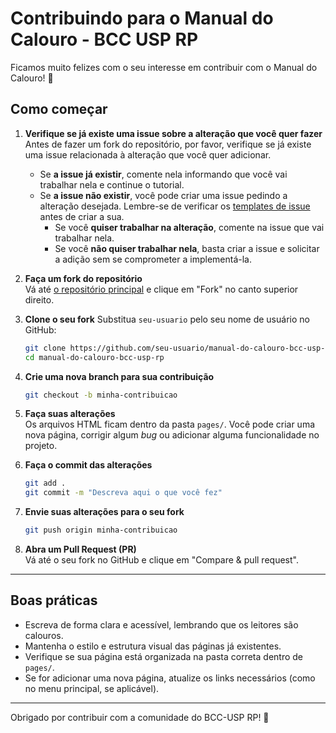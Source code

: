 # Contribuindo para o Manual do Calouro - BCC USP RP

Ficamos muito felizes com o seu interesse em contribuir com o Manual do Calouro! 🎉  

## Como começar

1. **Verifique se já existe uma issue sobre a alteração que você quer fazer**  
   Antes de fazer um fork do repositório, por favor, verifique se já existe uma issue relacionada à alteração que você quer adicionar.  
   - Se **a issue já existir**, comente nela informando que você vai trabalhar nela e continue o tutorial.
   - Se **a issue não existir**, você pode criar uma issue pedindo a alteração desejada. Lembre-se de verificar os [templates de issue](https://github.com/CecompPublic/manual-do-calouro-bcc-usp-rp/issues/new/choose) antes de criar a sua.  
     - Se você **quiser trabalhar na alteração**, comente na issue que vai trabalhar nela.
     - Se você **não quiser trabalhar nela**, basta criar a issue e solicitar a adição sem se comprometer a implementá-la.

2. **Faça um fork do repositório**  
   Vá até [o repositório principal](https://github.com/CecompPublic/manual-do-calouro-bcc-usp-rp) e clique em "Fork" no canto superior direito.

3. **Clone o seu fork**
    Substitua `seu-usuario` pelo seu nome de usuário no GitHub:

    ```bash
    git clone https://github.com/seu-usuario/manual-do-calouro-bcc-usp-rp.git
    cd manual-do-calouro-bcc-usp-rp
    ```

4. **Crie uma nova branch para sua contribuição**
    ```bash
    git checkout -b minha-contribuicao
    ```

5. **Faça suas alterações**  
   Os arquivos HTML ficam dentro da pasta `pages/`. Você pode criar uma nova página, corrigir algum *bug* ou adicionar alguma funcionalidade no projeto. 

6. **Faça o commit das alterações**
    ```bash
    git add .
    git commit -m "Descreva aqui o que você fez"
    ```

7. **Envie suas alterações para o seu fork**
    ```bash
    git push origin minha-contribuicao
    ```

8. **Abra um Pull Request (PR)**  
   Vá até o seu fork no GitHub e clique em "Compare & pull request".

---

## Boas práticas

- Escreva de forma clara e acessível, lembrando que os leitores são calouros.
- Mantenha o estilo e estrutura visual das páginas já existentes.
- Verifique se sua página está organizada na pasta correta dentro de `pages/`.
- Se for adicionar uma nova página, atualize os links necessários (como no menu principal, se aplicável).

---

Obrigado por contribuir com a comunidade do BCC-USP RP! 💜
